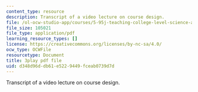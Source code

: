 ```yaml
---
content_type: resource
description: Transcript of a video lecture on course design.
file: /ol-ocw-studio-app/courses/5-95j-teaching-college-level-science-and-engineering-spring-2009/d348d96ddb61e5229449fceab0739d7d_V-eWuHXZGnw.pdf
file_size: 105021
file_type: application/pdf
learning_resource_types: []
license: https://creativecommons.org/licenses/by-nc-sa/4.0/
ocw_type: OCWFile
resourcetype: Document
title: 3play pdf file
uid: d348d96d-db61-e522-9449-fceab0739d7d
---
```

Transcript of a video lecture on course design.